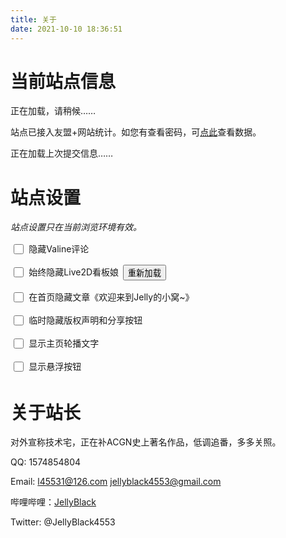 ```yaml
---
title: 关于
date: 2021-10-10 18:36:51
---
```


# 当前站点信息

<p id='site_info'>正在加载，请稍候……</p>

站点已接入友盟+网站统计。如您有查看密码，可[点此](https://uweb.umeng.com/v1/login.php?siteid=1280180245)查看数据。

<p id="commit_info">正在加载上次提交信息……</p>

# 站点设置

*站点设置只在当前浏览环境有效。*

<p><input id="checkbox_hide_comments" class="checkbox" name="hide_comments" type="checkbox" /><label class="label" for="checkbox_hide_comments">隐藏Valine评论</label></p>
<p><input id="checkbox_hide_live2d" class="checkbox" name="hide_live2d" type="checkbox" /><label class="label" for="checkbox_hide_live2d">始终隐藏Live2D看板娘</label><button id="button_reload_live2d" class="button">重新加载</button></p>
<p><input id="checkbox_hide_welcome" class="checkbox" name="hide_welcome" type="checkbox" /><label class="label" for="checkbox_hide_welcome">在首页隐藏文章《欢迎来到Jelly的小窝~》</label></p>
<p><input id="checkbox_hide_copyright" class="checkbox" name="hide_copyright" type="checkbox" /><label class="label" for="checkbox_hide_copyright">临时隐藏版权声明和分享按钮</label></p>
<p><input id="checkbox_show_subtitle" class="checkbox" name="show_subtitle" type="checkbox" /><label class="label" for="checkbox_show_subtitle">显示主页轮播文字</label></p>
<p><input id="checkbox_show_btns" class="checkbox" name="show_btns" type="checkbox" /><label class="label" for="checkbox_show_btns">显示悬浮按钮</label></p>
<style>
.checkbox {
	width: 1.2em;
	height: 1.2em;
	margin-left: 0.4em;
	margin-right: 0.6em
}
.checkbox[name='hide_comments'] {
    margin-top: 0.3em
}
.label {
	position: relative;
	bottom: 0.25em
}
.button {
	position: relative;
	bottom: 0.2em;
	margin-left: 0.5em
}
</style>





# 关于站长

对外宣称技术宅，正在补ACGN史上著名作品，低调追番，多多关照。

QQ: 1574854804

Email: l45531@126.com jellyblack4553@gmail.com

哔哩哔哩：[JellyBlack](https://space.bilibili.com/368205203/)

Twitter: @JellyBlack4553

<script>
if(/^\/about/.test(window.location.pathname)){
	var info = '';
	var host = '';
	var hostname = window.location.hostname.toLowerCase();
	if(/github\.io$/.test(hostname)){
		host = 'github';
		info = "您访问的站点是GitHub站点。GitHub站点是主站点，用于开发与调试，国内加载较慢，请耐心等待。国内用户建议使用Gitee站点。";
	}
	else if(/gitee\.io$/.test(hostname)){
		host = 'gitee';
		info = "您访问的站点是Gitee站点。Gitee站点用于加快国内访问速度，国内用户建议使用。Gitee站点使用GitHub Actions与GitHub站点保持同步。若发现二者不同步，请叫站长重新发布一下Gitee Pages(^_−)☆";
	}
	else if(hostname == 'localhost' || hostname == '127.0.0.1'){
		info = "您访问的站点是本机站点。真的猛士，敢于直面惨淡的Warning，敢于正视淋漓的Error。祝代码运行顺利~";
	}
	else if(/^192\.168\./.test(hostname)){
		info = "您访问的站点是局域网站点。真的猛士，敢于直面惨淡的Warning，敢于正视淋漓的Error。祝代码运行顺利~";
	}
	else{
		info = "无法读取您访问的站点信息。";
	}
	$("#site_info").text(info);
	if(host == 'github' || host == 'gitee'){
		$.get(host == 'github' ? "https://api.github.com/repos/JellyBlack/jellyblack.github.io/commits/main" : "https://gitee.com/api/v5/repos/JellyBlack/jellyblack/commits/main", (data, status) => {
			if(status != 'success'){
				$("#commit_info").text("无法加载上次提交信息。");
			}
			else{
				try{
					var date = Date.parse(data.commit.committer.date);
					$("#commit_info").html("上次提交时间：" + formatDate(new Date(date)) + " <a id='commit_info_href' href='javascript:show_detail()'>查看详情</a>");
					show_detail = function(){
						$('#commit_info_href').hide();
						$('#commit_info').append('<br>提交者：<a href="mailto://' + data.commit.committer.email + '">' + data.commit.committer.name + '</a><br>SHA：<a href="' + data.html_url + '">' + data.sha + '</a><br>#提交信息#<br>' + data.commit.message.replace(/\n+/g, "<br>"));
					}
				}
				catch(e){
					console.log(e);
					$("#commit_info").text("无法加载上次提交信息。");
				}
			}
		});
	}
	else{
		$("#commit_info").text("非GitHub或Gitee站点，无法加载上次提交信息。");
	}
}
function formatDate(date) {
	var year = date.getFullYear();
	var month = date.getMonth() + 1;
	var theDate = date.getDate();
	var hour = date.getHours();
	var minute = date.getMinutes();
	var second = date.getSeconds();
	if ( month < 10 ) {
		month = '0' + month;
	}
	if ( theDate < 10 ) {
		theDate = '0' + theDate;
	}
	if ( hour < 10 ) {
		hour = '0' + hour;
	}
	if ( minute < 10 ) {
		minute = '0' + minute;
	}
	if ( second < 10 ) {
		second = '0' + second;
	}
	return year +"-"+ month +"-" + theDate + " "+ hour +":"+ minute +":"+ second;
}
if(localStorage.hide_comments == 1){
	$("#checkbox_hide_comments").prop("checked", true);
}
if(localStorage.hide_live2d == 1){
	$("#checkbox_hide_live2d").prop("checked", true);
}
if(localStorage.hide_welcome == 1){
	$("#checkbox_hide_welcome").prop("checked", true);
}
if(sessionStorage.hide_copyright == 1){
	$("#checkbox_hide_copyright").prop("checked", true);
}
if(localStorage.show_subtitle != 0){
	$("#checkbox_show_subtitle").prop("checked", true);
}
if(localStorage.show_btns != 0){
	$("#checkbox_show_btns").prop("checked", true);
}
$("#checkbox_hide_comments").click(function(){
	if($("#checkbox_hide_comments").is(":checked")){
		localStorage.hide_comments = 1;
		$("#vcomments-box").hide();
	}
	else{
		localStorage.hide_comments = 0;
		$("#vcomments-box").show();
	}
});
$("#checkbox_hide_live2d").click(function(){
	if($("#checkbox_hide_live2d").is(":checked")){
		localStorage.hide_live2d = 1;
		localStorage.setItem("waifu-display", Infinity);
        showMessage("愿你有一天能与重要的人重逢。", 2000, 11);
		document.getElementById("waifu").style.bottom = "-500px";
		setTimeout(() => {
			document.getElementById("waifu").style.visibility = "hidden";
		}, 3000);
	}
	else{
		localStorage.hide_live2d = 0;
		localStorage.setItem("waifu-display", 0);
        if(document.getElementById("waifu-tips")){
      		showMessage("果然舍不得我吧～哈哈哈", 6000, 11);
      		document.getElementById("waifu").style.visibility = "visible";
			document.getElementById("waifu").style.bottom = "0px";
        }
        else{
            initWidget({
				waifuPath: live2d_path + "waifu-tips.json",
				cdnPath: "https://cdn.jsdelivr.net/gh/fghrsh/live2d_api/"
			});
            showMessage("请舰长指示下一作战命令。", 6000, 11);
        }
	}
});
$("#button_reload_live2d").click(function(){
    localStorage.setItem("waifu-display", 0);
    localStorage.hide_live2d = 0;
	$("#checkbox_hide_live2d").prop("checked", false);
    if(document.getElementById("waifu-tips")){
        showMessage("果然舍不得我吧～哈哈哈", 6000, 11);
       	document.getElementById("waifu").style.visibility = "visible";
		document.getElementById("waifu").style.bottom = "0px";
    }
    else{
        initWidget({
			waifuPath: live2d_path + "waifu-tips.json",
			cdnPath: "https://cdn.jsdelivr.net/gh/fghrsh/live2d_api/"
		});
        showMessage("请舰长指示下一作战命令。", 6000, 11);
    }
});
$("#checkbox_hide_welcome").click(function(){
	if($("#checkbox_hide_welcome").is(":checked")){
        localStorage.setItem("hide_welcome", 1);
	}
	else{
		localStorage.setItem("hide_welcome", 0);
	}
});
$("#checkbox_hide_copyright").click(function(){
	if($("#checkbox_hide_copyright").is(":checked")){
        if(sessionStorage.hide_copyright_confirmed == 1){
            sessionStorage.setItem("hide_copyright", 1);
            $(".declare, .article-footer, #footer").hide();
        }
        else{
            var flag = confirm("确定隐藏版权信息吗？该功能仅供网页截图等，站长始终保留版权。仅本次浏览有效。");
            if(flag){
                sessionStorage.setItem("hide_copyright_confirmed", 1);
                sessionStorage.setItem("hide_copyright", 1);
                $(".declare, .article-footer, #footer").hide();
            }
            else{
                $("#checkbox_hide_copyright").prop("checked", false);
            }
        }
	}
	else{
		sessionStorage.setItem("hide_copyright", 0);
        $(".declare, .article-footer, #footer").show();
	}
});
$("#checkbox_show_subtitle").click(function(){
	if($("#checkbox_show_subtitle").is(":checked")){
        localStorage.setItem("show_subtitle", 1);
	}
	else{
		localStorage.setItem("show_subtitle", 0);
	}
});
$("#checkbox_show_btns").click(function(){
	if($("#checkbox_show_btns").is(":checked")){
        localStorage.setItem("show_btns", 1);
        $(".float_btns").show();
	}
	else{
		localStorage.setItem("show_btns", 0);
        $(".float_btns").hide();
	}
});
if(typeof messageTimer === "undefined"){
    var messageTimer;
}
function showMessage(text, timeout, priority) {
	if (!text || (sessionStorage.getItem("waifu-text") && sessionStorage.getItem("waifu-text") > priority)) return;
	if (messageTimer) {
		clearTimeout(messageTimer);
		messageTimer = null;
	}
	text = randomSelection(text);
	sessionStorage.setItem("waifu-text", priority);
	const tips = document.getElementById("waifu-tips");
	tips.innerHTML = text;
	tips.classList.add("waifu-tips-active");
	messageTimer = setTimeout(() => {
		sessionStorage.removeItem("waifu-text");
		tips.classList.remove("waifu-tips-active");
	}, timeout);
}
function randomSelection(obj) {
	return Array.isArray(obj) ? obj[Math.floor(Math.random() * obj.length)] : obj;
}
</script>